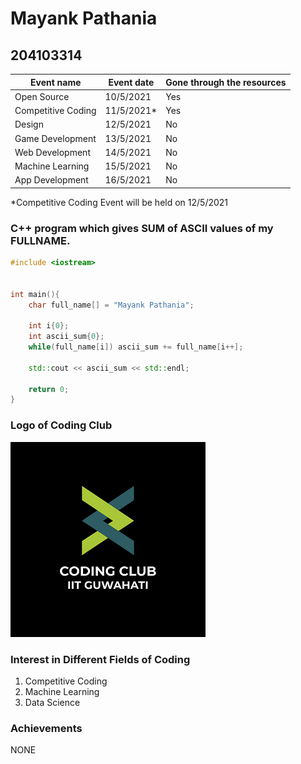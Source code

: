 # Mayank Pathania
## 204103314

| Event name         | Event date | Gone through the resources |
| ------------------ | ---------- | -------------------------- |
| Open Source        | 10/5/2021  | Yes                        |
| Competitive Coding | 11/5/2021* | Yes                        |
| Design             | 12/5/2021  | No                         |
| Game Development   | 13/5/2021  | No                         |
| Web Development    | 14/5/2021  | No                         |
| Machine Learning   | 15/5/2021  | No                         |
| App Development    | 16/5/2021  | No                         |

*Competitive Coding Event will be held on 12/5/2021

### C++ program which gives SUM of ASCII values of my FULLNAME.
```cpp
#include <iostream>


int main(){
    char full_name[] = "Mayank Pathania";

    int i{0};
    int ascii_sum{0};
    while(full_name[i]) ascii_sum += full_name[i++];

    std::cout << ascii_sum << std::endl;

    return 0;
}
```
### Logo of Coding Club
![Coding Club IIT Guwahati](../coding-club%20logo.png "Coding Club IIT Guwahati")

### Interest in Different Fields of Coding
1. Competitive Coding
2. Machine Learning
3. Data Science

### Achievements
NONE